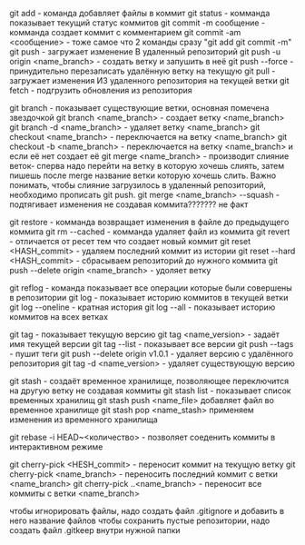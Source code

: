 ﻿git add - команда добавляет файлы в коммит
git status - комманда показывает текущий статус коммитов
git commit -m сообщение - комманда создает коммит с комментарием
git commit -am <сообщение>  -  тоже самое что 2 команды сразу "git add git commit -m"
git push - загружает изменение В удаленный репозиторий
git push -u origin <name_branch> - создать ветку и запушить в неё
git push --force - принудительно перезаписать удалённую ветку на текущую
git pull - загружает изменения ИЗ удаленного репозитория на текущей ветки
git fetch - подгрузить обновления из репозитория

git branch - показывает существующие ветки, основная помечена звездочкой
git branch <name_branch> - создает ветку <name_branch>
git branch -d <name_branch> - удаляет ветку <name_branch>
git checkout <name_branch> - переключается на ветку <name_branch>
git checkout -b <name_branch> - переключается на ветку <name_branch> и если её нет создает её 
git merge <name_branch> - производит слияние веток- сперва надо перейти на ветку в которую хочешь слиять, затем пишешь после merge название ветки которую хочешь слить. Важно понимать, чтобы слияние загрузилось в удаленный репозиторий, необходимо прописать git push.
git merge <name_branch> --squash - подтягивает изменения не создавая коммита??????? не факт

git restore <file> - комманда возвращает изменения в файле до предыдущего коммита
git rm --cached <file> - комманда удаляет файл из коммита
git revert - отличается от ресет тем что создает новый коммит
git reset <HASH_commit> - удаляем последний коммит из истории
git reset --hard <HASH_commit> - сбрасываем репозиторий до нужного коммита
git push --delete origin <name_branch> - удоляет ветку 


git reflog - команда показывает все операции которые были совершены в репозитории
git log - показывает историю коммитов в текущей ветки
git log --oneline - кратная история
git log --all - показывает историю коммитов на всех ветках

git tag - показывает текущую версию
git tag <name_version> - задаёт имя текущей версии
git tag --list - показывает все версии
git push --tags - пушит теги
git push --delete origin v1.0.1 - удаляет версию с удалённого репозитория
git tag -d <name_version> - удаляет существующую версию

git stash - создаёт временное хранилище, позволяющее переключится на другую ветку не создавая коммиты
git stash list - показывает список временных хранилищ
git stash push <name_file> добавляет файл во временное хранилище
git stash pop <name_stash> применяем изменения из временного хранилища

git rebase -i HEAD~<количество> - позволяет соеденить коммиты в интерактивном режиме

git cherry-pick <HESH_commit> - переносит коммит на текущую ветку
git cherry-pick <name_branch> - переносить последний коммит с ветки <name_branch>
git cherry-pick ..<name_branch> - переносит все коммиты с ветки <name_branch>

чтобы игнорировать файлы, надо создать файл .gitignore и добавить в него название файлов
чтобы сохранить пустые репозитории, надо создать файл .gitkeep внутри нужной папки


